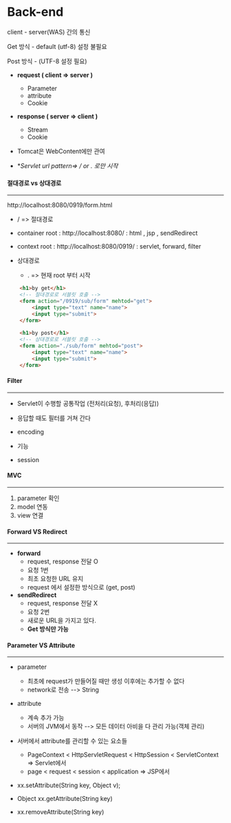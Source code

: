 # Back-end

client - server(WAS) 간의 통신 

Get 방식 - default (utf-8) 설정 불필요

Post 방식 - (UTF-8 설정 필요)

* **request ( client => server )**
  * Parameter
  * attribute
  * Cookie
* **response ( server => client )**
  * Stream
  * Cookie



* Tomcat은 WebContent에만 관여

* **Servlet url pattern=> / or *. 로만 시작**



#### 절대경로 vs 상대경로

---

http://localhost:8080/0919/form.html

* / => 절대경로
* container root : http://localhost:8080/       : html , jsp , sendRedirect
* context root : http://localhost:8080/0919/ : servlet, forward, filter



* 상대경로 
  * . => 현재 root 부터 시작

```html
	<h1>by get</h1>
	<!-- 절대경로로 서블릿 호출 -->
	<form action="/0919/sub/form" mehtod="get">
		<input type="text" name="name">
		<input type="submit">
	</form>
	
	<h1>by post</h1>
	<!-- 상대경로로 서블릿 호출 -->
	<form action="./sub/form" mehtod="post">
		<input type="text" name="name">
		<input type="submit">
	</form>
```



#### Filter

---

* Servlet이 수행할 공통작업 (전처리(요청), 후처리(응답))

* 응답할 때도 필터를 거쳐 간다

* encoding
* 기능
* session



#### MVC

---

1. parameter 확인
2. model 연동
3. view 연결



#### Forward VS Redirect

---

* **forward**
  * request, response 전달 O
  * 요청 1번
  * 최초 요청한 URL 유지
  * request 에서 설정한 방식으로 (get, post)
* **sendRedirect**
  * request, response 전달 X
  * 요청 2번
  * 새로운 URL을 가지고 있다.
  * **Get 방식만 가능**

#### Parameter VS Attribute

---

* parameter
  * 최초에 request가 만들어질 때만 생성 이후에는 추가할 수 없다
  * network로 전송 --> String
* attribute
  * 계속 추가 가능
  * 서버의 JVM에서 동작 --> 모든 데이터 아비을 다 관리 가능(객체 관리)

* 서버에서 attribute를 관리할 수 있는 요소들
  * PageContext < HttpServletRequest < HttpSession < ServletContext => Servlet에서
  * page < request < session < application  => JSP에서



* xx.setAttribute(String key, Object v);
* Object xx.getAttribute(String key)
* xx.removeAttribute(String key)